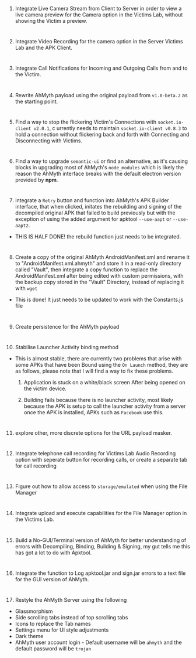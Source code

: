 
1. Integrate Live Camera Stream from Client to Server
in order to view a live camera preview for the Camera 
option in the Victims Lab, without showing the Victim 
a preview.
#
2. Integrate Video Recording for the camera 
option in the Server Victims Lab and the APK Client.
#
3. Integrate Call Notifications for Incoming and 
Outgoing Calls from and to the Victim.
#
4. Rewrite AhMyth payload using the original 
payload from `v1.0-beta.2` as the starting point.
#
5. Find a way to stop the flickering Victim's 
Connections with `socket.io-client v2.0.1`, c
urrently needs to maintain `socket.io-client v0.8.3` 
to hold a connection without flickering back and 
forth with Connecting and Disconnecting with 
Victims.
#
6. Find a way to upgrade `semantic-ui` or find an 
alternative, as it's causing blocks in upgrading 
most of AhMyth's `node_modules` which is likely 
the reason the AhMyth interface breaks with the 
default electron version provided by **npm**.
#
7. integrate a `Retry` button and function into AhMyth's APK Builder 
interface, that when clicked, initates the rebuilding and signing of 
the decompiled original APK that failed to build previously but with 
the exception of using the added argument for apktool `--use-aapt` or 
`--use-aapt2`.

- THIS IS HALF DONE! the rebuild function just needs to be 
integrated.
#
8. Create a copy of the original AhMyth 
AndroidManifest.xml and rename it to "AndroidManifest.xml.ahmyth" 
and store it in a read-only directory called "Vault",
then integrate a copy function to replace the AndroidManifest.xml
after being edited with custom permissions, with the backup copy 
stored in the "Vault" Directory, instead of replacing it
with `wget`

- This is done! It just needs to be updated to work with the
Constants.js file
#
9. Create persistence for the AhMyth payload
# 
10. Stabilise Launcher Activity binding method

- This is almost stable, there are currently two problems
that arise with some APKs that have been Bound using 
the `On Launch` method, they are as follows, please note 
that I will find a way to fix these problems.
    
    1. Application is stuck on a white/black screen
       After being opened on the victim device.
    
    2. Building fails because there is no launcher activity,
       most likely because the APK is setup to call the launcher activity
       from a server once the APK is installed, APKs such as `Facebook` 
       use this.

#
11. explore other, more discrete options for the 
URL payload masker.
#
12. Integrate telephone call recording for 
Victims Lab Audio Recording option with seperate 
button for recording calls, or create a separate
tab for call recording
#
13. Figure out how to allow access to 
`storage/emulated` when using the File Manager
#
14. Integrate upload and execute capabilities 
for the File Manager option in the Victims Lab.
#
15. Build a No-GUI/Terminal version of AhMyth
for better understanding of errors with Decompiling,
Binding, Building & Signing, my gut tells me this has 
got a lot to do with Apktool.
#
16. Integrate the function to Log apktool.jar and sign.jar 
errors to a text file for the GUI version of AhMyth.
#
17. Restyle the AhMyth Server using the following
- Glassmorphism 
- Side scrolling tabs instead of top scrolling tabs
- Icons to replace the Tab names 
- Settings menu for UI style adjustments
- Dark theme
- AhMyth user account login - Default username will be `ahmyth` 
and the default password will be `trojan`
